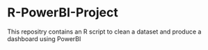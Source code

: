 # R-PowerBI-Project
This repositry contains an R script to clean a dataset and produce a dashboard using PowerBI 
